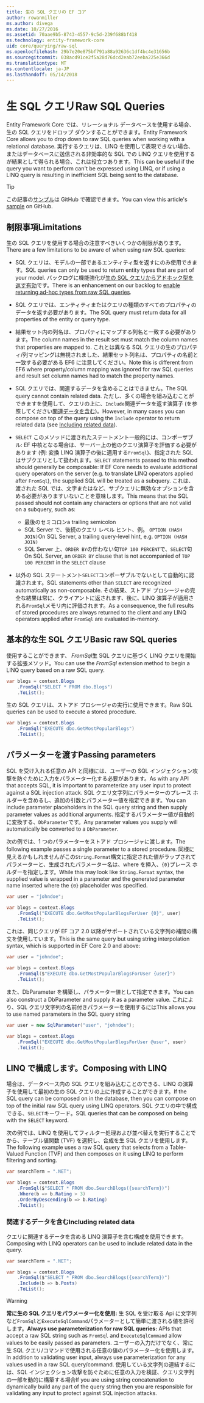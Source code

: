 ```yaml
---
title: 生の SQL クエリの EF コア
author: rowanmiller
ms.author: divega
ms.date: 10/27/2016
ms.assetid: 70aae9b5-8743-4557-9c5d-239f688bf418
ms.technology: entity-framework-core
uid: core/querying/raw-sql
ms.openlocfilehash: 29b7e20e875bf791a88a92636c1df4bc4e31656b
ms.sourcegitcommit: 038acd91ce2f5a28d76dcd2eab72eeba225e366d
ms.translationtype: MT
ms.contentlocale: ja-JP
ms.lasthandoff: 05/14/2018
---
```

# <a name="raw-sql-queries"></a><span data-ttu-id="2253e-102">生 SQL クエリ</span><span class="sxs-lookup"><span data-stu-id="2253e-102">Raw SQL Queries</span></span>

<span data-ttu-id="2253e-103">Entity Framework Core では、リレーショナル データベースを使用する場合、生の SQL クエリをドロップ ダウンすることができます。</span><span class="sxs-lookup"><span data-stu-id="2253e-103">Entity Framework Core allows you to drop down to raw SQL queries when working with a relational database.</span></span> <span data-ttu-id="2253e-104">実行するクエリは、LINQ を使用して表現できない場合、またはデータベースに送信される非効率的な SQL での LINQ クエリを使用するが結果として得られる場合、これは役立つあります。</span><span class="sxs-lookup"><span data-stu-id="2253e-104">This can be useful if the query you want to perform can't be expressed using LINQ, or if using a LINQ query is resulting in inefficient SQL being sent to the database.</span></span>

> [!TIP]  
> <span data-ttu-id="2253e-105">この記事の[サンプル](https://github.com/aspnet/EntityFramework.Docs/tree/master/samples/core/Querying)は GitHub で確認できます。</span><span class="sxs-lookup"><span data-stu-id="2253e-105">You can view this article's [sample](https://github.com/aspnet/EntityFramework.Docs/tree/master/samples/core/Querying) on GitHub.</span></span>

## <a name="limitations"></a><span data-ttu-id="2253e-106">制限事項</span><span class="sxs-lookup"><span data-stu-id="2253e-106">Limitations</span></span>

<span data-ttu-id="2253e-107">生の SQL クエリを使用する場合の注意すべきいくつかの制限があります。</span><span class="sxs-lookup"><span data-stu-id="2253e-107">There are a few limitations to be aware of when using raw SQL queries:</span></span>
* <span data-ttu-id="2253e-108">SQL クエリは、モデルの一部であるエンティティ型を返すにのみ使用できます。</span><span class="sxs-lookup"><span data-stu-id="2253e-108">SQL queries can only be used to return entity types that are part of your model.</span></span> <span data-ttu-id="2253e-109">バックログに機能強化が[生の SQL クエリからアドホック型を返す有効](https://github.com/aspnet/EntityFramework/issues/1862)です。</span><span class="sxs-lookup"><span data-stu-id="2253e-109">There is an enhancement on our backlog to [enable returning ad-hoc types from raw SQL queries](https://github.com/aspnet/EntityFramework/issues/1862).</span></span>

* <span data-ttu-id="2253e-110">SQL クエリでは、エンティティまたはクエリの種類のすべてのプロパティのデータを返す必要があります。</span><span class="sxs-lookup"><span data-stu-id="2253e-110">The SQL query must return data for all properties of the entity or query type.</span></span>

* <span data-ttu-id="2253e-111">結果セット内の列名は、プロパティにマップする列名と一致する必要があります。</span><span class="sxs-lookup"><span data-stu-id="2253e-111">The column names in the result set must match the column names that properties are mapped to.</span></span> <span data-ttu-id="2253e-112">これとは異なる SQL クエリの生のプロパティ/列マッピングは無視されました、結果セット列名は、プロパティの名前と一致する必要がある EF6 に注意してください。</span><span class="sxs-lookup"><span data-stu-id="2253e-112">Note this is different from EF6 where property/column mapping was ignored for raw SQL queries and result set column names had to match the property names.</span></span>

* <span data-ttu-id="2253e-113">SQL クエリでは、関連するデータを含めることはできません。</span><span class="sxs-lookup"><span data-stu-id="2253e-113">The SQL query cannot contain related data.</span></span> <span data-ttu-id="2253e-114">ただし、多くの場合を組み込むことができますを使用して、クエリの上に、`Include`関連データを返す演算子 (を参照してください[関連データを含む](#including-related-data))。</span><span class="sxs-lookup"><span data-stu-id="2253e-114">However, in many cases you can compose on top of the query using the `Include` operator to return related data (see [Including related data](#including-related-data)).</span></span>

* <span data-ttu-id="2253e-115">`SELECT` このメソッドに渡されたステートメント一般的には、コンポーザブル: EF 中核となる場合は、サーバー上の他のクエリ演算子を評価する必要があります (例: 変換 LINQ 演算子の後に適用する`FromSql`)、指定された SQL はサブクエリとして扱われます。</span><span class="sxs-lookup"><span data-stu-id="2253e-115">`SELECT` statements passed to this method should generally be composable: If EF Core needs to evaluate additional query operators on the server (e.g. to translate LINQ operators applied after `FromSql`), the supplied SQL will be treated as a subquery.</span></span> <span data-ttu-id="2253e-116">これは、渡された SQL では、文字またはなど、サブクエリに無効なオプションを含める必要がありますいないことを意味します。</span><span class="sxs-lookup"><span data-stu-id="2253e-116">This means that the SQL passed should not contain any characters or options that are not valid on a subquery, such as:</span></span>
  * <span data-ttu-id="2253e-117">最後のセミコロン</span><span class="sxs-lookup"><span data-stu-id="2253e-117">a trailing semicolon</span></span>
  * <span data-ttu-id="2253e-118">SQL Server で、後続のクエリ レベル ヒント、例。 `OPTION (HASH JOIN)`</span><span class="sxs-lookup"><span data-stu-id="2253e-118">On SQL Server, a trailing query-level hint, e.g. `OPTION (HASH JOIN)`</span></span>
  * <span data-ttu-id="2253e-119">SQL Server 上、`ORDER BY`の伴わない句`TOP 100 PERCENT`で、`SELECT`句</span><span class="sxs-lookup"><span data-stu-id="2253e-119">On SQL Server, an `ORDER BY` clause that is not accompanied of `TOP 100 PERCENT` in the `SELECT` clause</span></span>

* <span data-ttu-id="2253e-120">以外の SQL ステートメント`SELECT`コンポーザブルでないとして自動的に認識されます。</span><span class="sxs-lookup"><span data-stu-id="2253e-120">SQL statements other than `SELECT` are recognized automatically as non-composable.</span></span> <span data-ttu-id="2253e-121">その結果、ストアド プロシージャの完全な結果は常に、クライアントに返されます、後に、LINQ 演算子が適用される`FromSql`メモリ内に評価されます。</span><span class="sxs-lookup"><span data-stu-id="2253e-121">As a consequence, the full results of stored procedures are always returned to the client and any LINQ operators applied after `FromSql` are evaluated in-memory.</span></span> 

## <a name="basic-raw-sql-queries"></a><span data-ttu-id="2253e-122">基本的な生 SQL クエリ</span><span class="sxs-lookup"><span data-stu-id="2253e-122">Basic raw SQL queries</span></span>

<span data-ttu-id="2253e-123">使用することができます、 *FromSql*生 SQL クエリに基づく LINQ クエリを開始する拡張メソッド。</span><span class="sxs-lookup"><span data-stu-id="2253e-123">You can use the *FromSql* extension method to begin a LINQ query based on a raw SQL query.</span></span>

<!-- [!code-csharp[Main](samples/core/Querying/Querying/RawSQL/Sample.cs)] -->
``` csharp
var blogs = context.Blogs
    .FromSql("SELECT * FROM dbo.Blogs")
    .ToList();
```

<span data-ttu-id="2253e-124">生の SQL クエリは、ストアド プロシージャの実行に使用できます。</span><span class="sxs-lookup"><span data-stu-id="2253e-124">Raw SQL queries can be used to execute a stored procedure.</span></span>

<!-- [!code-csharp[Main](samples/core/Querying/Querying/RawSQL/Sample.cs)] -->
``` csharp
var blogs = context.Blogs
    .FromSql("EXECUTE dbo.GetMostPopularBlogs")
    .ToList();
```

## <a name="passing-parameters"></a><span data-ttu-id="2253e-125">パラメーターを渡す</span><span class="sxs-lookup"><span data-stu-id="2253e-125">Passing parameters</span></span>

<span data-ttu-id="2253e-126">SQL を受け入れる任意の API と同様には、ユーザーの SQL インジェクション攻撃を防ぐために入力をパラメーター化する必要があります。</span><span class="sxs-lookup"><span data-stu-id="2253e-126">As with any API that accepts SQL, it is important to parameterize any user input to protect against a SQL injection attack.</span></span> <span data-ttu-id="2253e-127">SQL クエリ文字列にパラメーターのプレース ホルダーを含めるし、追加の引数とパラメーター値を指定できます。</span><span class="sxs-lookup"><span data-stu-id="2253e-127">You can include parameter placeholders in the SQL query string and then supply parameter values as additional arguments.</span></span> <span data-ttu-id="2253e-128">指定するパラメーター値が自動的に変換する、`DbParameter`です。</span><span class="sxs-lookup"><span data-stu-id="2253e-128">Any parameter values you supply will automatically be converted to a `DbParameter`.</span></span>

<span data-ttu-id="2253e-129">次の例では、1 つのパラメーターをストアド プロシージャに渡します。</span><span class="sxs-lookup"><span data-stu-id="2253e-129">The following example passes a single parameter to a stored procedure.</span></span> <span data-ttu-id="2253e-130">同様に見えるかもしれませんがこの`String.Format`構文に指定された値がラップされてパラメーターと、生成されたパラメーター名は、where を挿入、`{0}`プレース ホルダーを指定します。</span><span class="sxs-lookup"><span data-stu-id="2253e-130">While this may look like `String.Format` syntax, the supplied value is wrapped in a parameter and the generated parameter name inserted where the `{0}` placeholder was specified.</span></span>

<!-- [!code-csharp[Main](samples/core/Querying/Querying/RawSQL/Sample.cs)] -->
``` csharp
var user = "johndoe";

var blogs = context.Blogs
    .FromSql("EXECUTE dbo.GetMostPopularBlogsForUser {0}", user)
    .ToList();
```

<span data-ttu-id="2253e-131">これは、同じクエリが EF コア 2.0 以降がサポートされている文字列の補間の構文を使用しています。</span><span class="sxs-lookup"><span data-stu-id="2253e-131">This is the same query but using string interpolation syntax, which is supported in EF Core 2.0 and above:</span></span>

<!-- [!code-csharp[Main](samples/core/Querying/Querying/RawSQL/Sample.cs)] -->
``` csharp
var user = "johndoe";

var blogs = context.Blogs
    .FromSql($"EXECUTE dbo.GetMostPopularBlogsForUser {user}")
    .ToList();
```

<span data-ttu-id="2253e-132">また、DbParameter を構築し、パラメーター値として指定できます。</span><span class="sxs-lookup"><span data-stu-id="2253e-132">You can also construct a DbParameter and supply it as a parameter value.</span></span> <span data-ttu-id="2253e-133">これにより、SQL クエリ文字列の名前付きパラメーターを使用するには</span><span class="sxs-lookup"><span data-stu-id="2253e-133">This allows you to use named parameters in the SQL query string</span></span>

<!-- [!code-csharp[Main](samples/core/Querying/Querying/RawSQL/Sample.cs)] -->
``` csharp
var user = new SqlParameter("user", "johndoe");

var blogs = context.Blogs
    .FromSql("EXECUTE dbo.GetMostPopularBlogsForUser @user", user)
    .ToList();
```

## <a name="composing-with-linq"></a><span data-ttu-id="2253e-134">LINQ で構成します。</span><span class="sxs-lookup"><span data-stu-id="2253e-134">Composing with LINQ</span></span>

<span data-ttu-id="2253e-135">場合は、データベース内の SQL クエリを組み込むことのできる、LINQ の演算子を使用して最初の生の SQL クエリの上に作成することができます。</span><span class="sxs-lookup"><span data-stu-id="2253e-135">If the SQL query can be composed on in the database, then you can compose on top of the initial raw SQL query using LINQ operators.</span></span> <span data-ttu-id="2253e-136">SQL クエリの中で構成できる、`SELECT`キーワード。</span><span class="sxs-lookup"><span data-stu-id="2253e-136">SQL queries that can be composed on being with the `SELECT` keyword.</span></span>

<span data-ttu-id="2253e-137">次の例では、LINQ を使用してフィルター処理および並べ替えを実行することでから、テーブル値関数 (TVF) を選択し、合成を生 SQL クエリを使用します。</span><span class="sxs-lookup"><span data-stu-id="2253e-137">The following example uses a raw SQL query that selects from a Table-Valued Function (TVF) and then composes on it using LINQ to perform filtering and sorting.</span></span>

<!-- [!code-csharp[Main](samples/core/Querying/Querying/RawSQL/Sample.cs)] -->
``` csharp
var searchTerm = ".NET";

var blogs = context.Blogs
    .FromSql($"SELECT * FROM dbo.SearchBlogs({searchTerm})")
    .Where(b => b.Rating > 3)
    .OrderByDescending(b => b.Rating)
    .ToList();
```

### <a name="including-related-data"></a><span data-ttu-id="2253e-138">関連するデータを含む</span><span class="sxs-lookup"><span data-stu-id="2253e-138">Including related data</span></span>

<span data-ttu-id="2253e-139">クエリに関連するデータを含める LINQ 演算子を含む構成を使用できます。</span><span class="sxs-lookup"><span data-stu-id="2253e-139">Composing with LINQ operators can be used to include related data in the query.</span></span>

<!-- [!code-csharp[Main](samples/core/Querying/Querying/RawSQL/Sample.cs)] -->
``` csharp
var searchTerm = ".NET";

var blogs = context.Blogs
    .FromSql($"SELECT * FROM dbo.SearchBlogs({searchTerm})")
    .Include(b => b.Posts)
    .ToList();
```

> [!WARNING]  
> <span data-ttu-id="2253e-140">**常に生の SQL クエリをパラメーター化を使用:** 生 SQL を受け取る Api に文字列など`FromSql`と`ExecuteSqlCommand`パラメーターとして簡単に渡される値を許可します。</span><span class="sxs-lookup"><span data-stu-id="2253e-140">**Always use parameterization for raw SQL queries:** APIs that accept a raw SQL string such as `FromSql` and `ExecuteSqlCommand` allow values to be easily passed as parameters.</span></span> <span data-ttu-id="2253e-141">ユーザーの入力だけでなく、常に生 SQL クエリ/コマンドで使用される任意の値のパラメーター化を使用します。</span><span class="sxs-lookup"><span data-stu-id="2253e-141">In addition to validating user input, always use parameterization for any values used in a raw SQL query/command.</span></span> <span data-ttu-id="2253e-142">使用している文字列の連結するには、SQL インジェクション攻撃を防ぐために任意の入力を検証、クエリ文字列の一部を動的に構築する場合</span><span class="sxs-lookup"><span data-stu-id="2253e-142">If you are using string concatenation to dynamically build any part of the query string then you are responsible for validating any input to protect against SQL injection attacks.</span></span>
